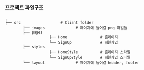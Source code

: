 ### 프로젝트 파일구조

    .
    ├── src                  # Client folder
            ├── images              # 페이지에 들어갈 png 파일들
            ├── pages               
                        ├── Home               # 홈페이지
                        └── SignUp             # 회원가입
            ├── styles              
                        ├── HomeStyle          # 홈페이지 스타일
                        └── SignUpStyle        # 회원가입 스타일
            └── layout              # 페이지에 들어갈 header, footer 
    
<br>
